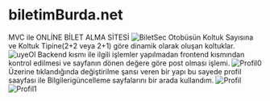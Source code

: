 # biletimBurda.net
MVC ile ONLİNE BİLET ALMA SİTESİ
![BiletSec](https://user-images.githubusercontent.com/101343622/161406544-f25cb83e-bf4f-4ace-b791-02d662a972c2.png)
Otobüsün Koltuk Sayısına ve Koltuk Tipine(2+2 veya 2+1) göre dinamik olarak oluşan koltuklar.
![uyeOl](https://user-images.githubusercontent.com/101343622/161406546-f4d03a5c-2e7e-4311-aecc-3db0e12b27af.png)
Backend kısmı ile ilgili işlemler yapılmadan frontend kısmından kontrol edilmesi ve sayfanın dönen değere göre post olması işlemi.
![Profil0](https://user-images.githubusercontent.com/101343622/161406547-51b8076d-e494-4a68-97ec-5772159efec4.png)
Üzerine tıklandığında değiştirilme şansı veren bir yapı bu sayede profil saayfası ile Bilgilerigüncelleme sayfalarını bir arada kullandım.
![Profil](https://user-images.githubusercontent.com/101343622/161406549-48c3352f-a3c7-4af7-93c6-d2135c10b43b.png)
![Profil1](https://user-images.githubusercontent.com/101343622/161406552-2b9e5c15-2d84-4fad-8477-dc7595ce7f25.png)
